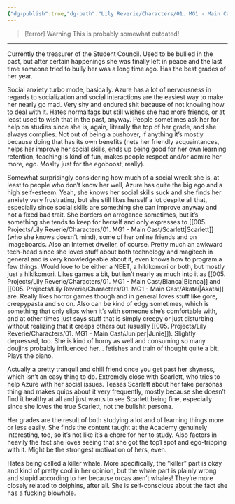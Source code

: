 ```yaml
---
{"dg-publish":true,"dg-path":"Lily Reverie/Characters/01. MG1 - Main Cast/Azure.md","permalink":"/lily-reverie/characters/01-mg-1-main-cast/azure/","created":"2024-01-20T03:06:50.397-03:00","updated":"2024-01-20T03:25:35.389-03:00"}
---
```


>[!error] Warning
>This is probably somewhat outdated!

---

Currently the treasurer of the Student Council. Used to be bullied in the past, but after certain happenings she was finally left in peace and the last time someone tried to bully her was a long time ago. Has the best grades of her year.

Social anxiety turbo mode, basically. Azure has a lot of nervousness in regards to socialization and social interactions are the easiest way to make her nearly go mad. Very shy and endured shit because of not knowing how to deal with it. Hates normalfags but still wishes she had more friends, or at least used to wish that in the past, anyway. People sometimes ask her for help on studies since she is, again, literally the top of her grade, and she always complies. Not out of being a pushover, if anything it’s mostly because doing that has its own benefits (nets her friendly acquaintances, helps her improve her social skills, ends up being good for her own learning retention, teaching is kind of fun, makes people respect and/or admire her more, ego. Moslty just for the egoboost, really).

Somewhat surprisingly considering how much of a social wreck she is, at least to people who don’t know her well, Azure has quite the big ego and a high self-esteem. Yeah, she knows her social skills suck and she finds her anxiety very frustrating, but she still likes herself a lot despite all that, especially since social skills are something she can improve anyway and not a fixed bad trait. She borders on arrogance sometimes, but it’s something she tends to keep for herself and only expresses to [[005. Projects/Lily Reverie/Characters/01. MG1 - Main Cast/Scarlett\|Scarlett]] (who she knows doesn’t mind), some of her online friends and on imageboards. Also an Internet dweller, of course. Pretty much an awkward tech-head since she loves stuff about both technology and magitech in general and is very knowledgeable about it, even knows how to program a few things. Would love to be either a NEET, a hikikomori or both, but mostly just a hikikomori. Likes games a bit, but isn’t nearly as much into it as [[005. Projects/Lily Reverie/Characters/01. MG1 - Main Cast/Bianca\|Bianca]] and [[005. Projects/Lily Reverie/Characters/01. MG1 - Main Cast/Akatai\|Akatai]] are. Really likes horror games though and in general loves stuff like gore, creepypasta and so on. Also can be kind of edgy sometimes, which is something that only slips when it’s with someone she’s comfortable with, and at other times just says stuff that is simply creepy or just disturbing without realizing that it creeps others out (usually [[005. Projects/Lily Reverie/Characters/01. MG1 - Main Cast/Juniper\|Junie]]). Slightly depressed, too. She is kind of horny as well and consuming so many doujins probably influenced her… fetishes and train of thought quite a bit. Plays the piano.

Actually a pretty tranquil and chill friend once you get past her shyness, which isn’t an easy thing to do. Extremely close with Scarlett, who tries to help Azure with her social issues. Teases Scarlett about her fake personas thing and makes quips about it very frequently, mostly because she doesn’t find it healthy at all and just wants to see Scarlett being fine, especially since she loves the true Scarlett, not the bullshit persona.

Her grades are the result of both studying a lot and of learning things more or less easily. She finds the content taught at the Academy genuinely interesting, too, so it’s not like it’s a chore for her to study. Also factors in heavily the fact she loves seeing that she got the top1 spot and ego-tripping with it. Might be the strongest motivation of hers, even.

Hates being called a killer whale. More specifically, the “killer” part is okay and kind of pretty cool in her opinion, but the whale part is plainly wrong and stupid according to her because orcas aren’t whales! They’re more closely related to dolphins, after all. She is self-conscious about the fact she has a fucking blowhole.